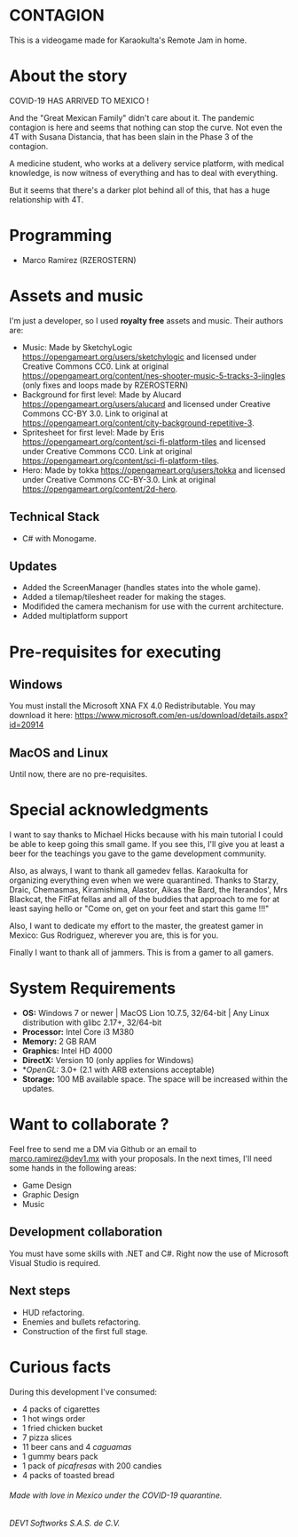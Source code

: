 # CONTAGION
This is a videogame made for Karaokulta's Remote Jam in home.

# About the story

COVID-19 HAS ARRIVED TO MEXICO !

And the "Great Mexican Family" didn't care about it. The pandemic contagion is here and seems that nothing can stop the curve. Not even the 4T with Susana Distancia, that has been slain in the Phase 3 of the contagion.

A medicine student, who works at a delivery service platform, with medical knowledge, is now witness of everything and has to deal with everything.

But it seems that there's a darker plot behind all of this, that has a huge relationship with 4T.

# Programming
- Marco Ramírez (RZEROSTERN)

# Assets and music
I'm just a developer, so I used **royalty free** assets and music. Their authors are:

- Music: Made by SketchyLogic https://opengameart.org/users/sketchylogic and licensed under Creative Commons CC0. Link at original https://opengameart.org/content/nes-shooter-music-5-tracks-3-jingles (only fixes and loops made by RZEROSTERN)
- Background for first level: Made by Alucard https://opengameart.org/users/alucard and licensed under Creative Commons CC-BY 3.0. Link to original at https://opengameart.org/content/city-background-repetitive-3.
- Spritesheet for first level: Made by Eris https://opengameart.org/content/sci-fi-platform-tiles and licensed under Creative Commons CC0. Link at original https://opengameart.org/content/sci-fi-platform-tiles.
- Hero: Made by tokka https://opengameart.org/users/tokka and licensed under Creative Commons CC-BY-3.0. Link at original https://opengameart.org/content/2d-hero.

## Technical Stack
- C# with Monogame. 

## Updates
- Added the ScreenManager (handles states into the whole game).
- Added a tilemap/tilesheet reader for making the stages.
- Modifided the camera mechanism for use with the current architecture.
- Added multiplatform support

# Pre-requisites for executing
## Windows
You must install the Microsoft XNA FX 4.0 Redistributable. You may download it here:
https://www.microsoft.com/en-us/download/details.aspx?id=20914

## MacOS and Linux
Until now, there are no pre-requisites.

# Special acknowledgments
I want to say thanks to Michael Hicks because with his main tutorial I could be able to keep going this small game. If you see this, I'll give you at least a beer for the teachings you gave to the game development community.

Also, as always, I want to thank all gamedev fellas. Karaokulta for organizing everything even when we were quarantined. Thanks to Starzy, Draic, Chemasmas, Kiramishima, Alastor, Aikas the Bard, the Iterandos', Mrs Blackcat, the FitFat fellas and all of the buddies that approach to me for at least saying hello or "Come on, get on your feet and start this game !!!"

Also, I want to dedicate my effort to the master, the greatest gamer in Mexico: Gus Rodriguez, wherever you are, this is for you.

Finally I want to thank all of jammers. This is from a gamer to all gamers.

# System Requirements

- **OS:** Windows 7 or newer | MacOS Lion 10.7.5, 32/64-bit | Any Linux distribution with glibc 2.17+, 32/64-bit
- **Processor:** Intel Core i3 M380
- **Memory:** 2 GB RAM
- **Graphics:** Intel HD 4000
- **DirectX:** Version 10 (only applies for Windows)
- **OpenGL:* 3.0+ (2.1 with ARB extensions acceptable)
- **Storage:** 100 MB available space. The space will be increased within the updates.

# Want to collaborate ?
Feel free to send me a DM via Github or an email to <marco.ramirez@dev1.mx> with your proposals. In the next times, I'll need some hands in the following areas:

- Game Design
- Graphic Design
- Music

## Development collaboration
You must have some skills with .NET and C#. Right now the use of Microsoft Visual Studio is required.

## Next steps
- HUD refactoring.
- Enemies and bullets refactoring.
- Construction of the first full stage.

# Curious facts
During this development I've consumed:
- 4 packs of cigarettes
- 1 hot wings order
- 1 fried chicken bucket
- 7 pizza slices
- 11 beer cans and 4 *caguamas*
- 1 gummy bears pack
- 1 pack of *picafresas* with 200 candies
- 4 packs of toasted bread

###### Made with love in Mexico under the COVID-19 quarantine.
###### DEV1 Softworks S.A.S. de C.V.
